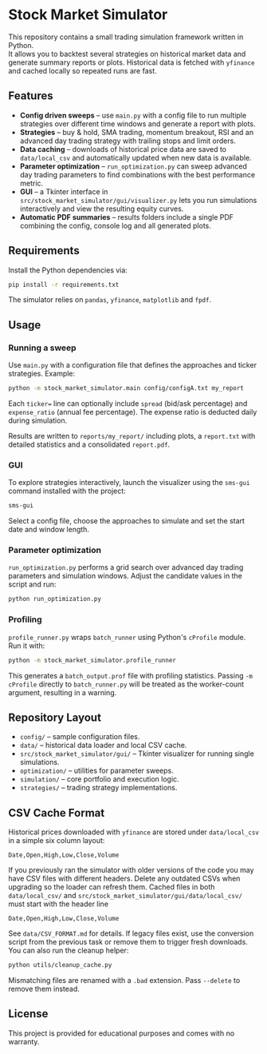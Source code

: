 # Stock Market Simulator

This repository contains a small trading simulation framework written in Python.  
It allows you to backtest several strategies on historical market data and generate
summary reports or plots.  Historical data is fetched with `yfinance` and cached
locally so repeated runs are fast.

## Features
- **Config driven sweeps** – use `main.py` with a config file to run multiple
  strategies over different time windows and generate a report with plots.
- **Strategies** – buy & hold, SMA trading, momentum breakout, RSI and an
  advanced day trading strategy with trailing stops and limit orders.
- **Data caching** – downloads of historical price data are saved to
  `data/local_csv` and automatically updated when new data is available.
- **Parameter optimization** – `run_optimization.py` can sweep advanced day
  trading parameters to find combinations with the best performance metric.
- **GUI** – a Tkinter interface in `src/stock_market_simulator/gui/visualizer.py` lets you run simulations
  interactively and view the resulting equity curves.
- **Automatic PDF summaries** – results folders include a single PDF combining
  the config, console log and all generated plots.

## Requirements
Install the Python dependencies via:

```bash
pip install -r requirements.txt
```

The simulator relies on `pandas`, `yfinance`, `matplotlib` and `fpdf`.

## Usage
### Running a sweep
Use `main.py` with a configuration file that defines the approaches and ticker
strategies.  Example:

```bash
python -m stock_market_simulator.main config/configA.txt my_report
```

Each `ticker=` line can optionally include `spread` (bid/ask percentage) and
`expense_ratio` (annual fee percentage).  The expense ratio is deducted daily
during simulation.

Results are written to `reports/my_report/` including plots, a `report.txt`
with detailed statistics and a consolidated `report.pdf`.

### GUI
To explore strategies interactively, launch the visualizer using the
`sms-gui` command installed with the project:

```bash
sms-gui
```

Select a config file, choose the approaches to simulate and set the start date
and window length.

### Parameter optimization
`run_optimization.py` performs a grid search over advanced day trading
parameters and simulation windows.  Adjust the candidate values in the script
and run:

```bash
python run_optimization.py
```

### Profiling
`profile_runner.py` wraps `batch_runner` using Python's `cProfile` module. Run it with:

```bash
python -m stock_market_simulator.profile_runner
```

This generates a `batch_output.prof` file with profiling statistics.
Passing `-m cProfile` directly to `batch_runner.py` will be treated as the
worker-count argument, resulting in a warning.

## Repository Layout
- `config/` – sample configuration files.
- `data/` – historical data loader and local CSV cache.
- `src/stock_market_simulator/gui/` – Tkinter visualizer for running single simulations.
- `optimization/` – utilities for parameter sweeps.
- `simulation/` – core portfolio and execution logic.
- `strategies/` – trading strategy implementations.

## CSV Cache Format
Historical prices downloaded with `yfinance` are stored under
`data/local_csv` in a simple six column layout:

```
Date,Open,High,Low,Close,Volume
```

If you previously ran the simulator with older versions of the code you may
have CSV files with different headers.  Delete any outdated CSVs when
upgrading so the loader can refresh them.  Cached files in both
`data/local_csv/` and `src/stock_market_simulator/gui/data/local_csv/` must start with the header line

```
Date,Open,High,Low,Close,Volume
```

See `data/CSV_FORMAT.md` for details.  If legacy files exist, use the
conversion script from the previous task or remove them to trigger fresh
downloads.  You can also run the cleanup helper:

```bash
python utils/cleanup_cache.py
```

Mismatching files are renamed with a `.bad` extension.  Pass `--delete`
to remove them instead.

## License
This project is provided for educational purposes and comes with no warranty.
